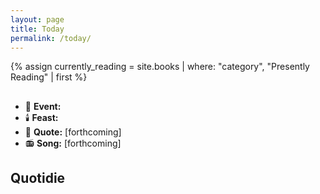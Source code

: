 ```yaml
---
layout: page
title: Today
permalink: /today/
---
```

{% assign currently_reading = site.books | where: "category", "Presently Reading" | first %}

<h2><span id="formattedDate"></span></h2>
<ul>
<li>📆 <strong>Event:</strong> <span id="dailyEvent"></span></li>
<li>🕯️ <strong>Feast:</strong> <span id="feastDay"></span></li>
<li>📝 <strong>Quote:</strong> [forthcoming]</li>
<li>📻 <strong>Song:</strong> [forthcoming]</li>
</ul>

<h2>Quotidie</h2>
<ul id="quotidie" style="list-style:none">
  <!-- Daily tasks will be inserted here -->
</ul>

<script>
  const dailyEvents = {{ site.data.daily_events | jsonify }};
  const feastDays = {{ site.data.feast_days | jsonify }};
  const rosaryMysteries = {{ site.data.rosary_mysteries | jsonify }};
  const dailyQuotidie = {{ site.data.quotidie | jsonify }};

  function displayDailyInfo() {
    // Create a formatter for Pacific Time with the desired format
    const pacificFormatter = new Intl.DateTimeFormat('en-US', {
      timeZone: 'America/Los_Angeles',
      weekday: 'long',
      year: 'numeric',
      month: 'long',
      day: 'numeric'
    });

    // Get the current date in Pacific Time
    const pacificDate = new Date();
    
    // Format the date as "Monday, September 30" for the header
    const formattedDate = pacificFormatter.format(pacificDate)
      .replace(/(\w+), (\w+) (\d{1,2}), (\d{4})/, '$1, $2 $3');

    // Update the formatted date in the header
    const dateHeader = document.getElementById('formattedDate');
    if (dateHeader) {
      dateHeader.textContent = formattedDate;
    }

    // Format the date as MM-DD for event lookup
    const todayDate = pacificDate.toLocaleString('en-US', { 
      timeZone: 'America/Los_Angeles',
      month: '2-digit',
      day: '2-digit'
    }).replace('/', '-');

    // Get day of week (0-6, where 0 is Sunday)
    const dayOfWeek = pacificDate.getDay();

    // Get the current day of the week as a string
    const daysOfWeek = ['sunday', 'monday', 'tuesday', 'wednesday', 'thursday', 'friday', 'saturday'];
    const today = daysOfWeek[dayOfWeek];

    // Update Quotidie tasks
    const todayTasks = dailyQuotidie[today];
    const quotidie = document.getElementById('quotidie');
    if (quotidie && todayTasks) {
      let taskHtml = '';
      todayTasks.forEach(task => {
        let processedTask = task.task
          .replace('[INPUT]', '<input type="text" name="task">')
          .replace('[CURRENT_READING]', `<a href="${currentlyReading.url}">${currentlyReading.title}</a>`)
          .replace('[ROSARY_MYSTERY]', `<a href="/prayers/rosary"><span class="rosaryMystery"></span></a>`);
        taskHtml += `<li><input type="checkbox"/>${processedTask}</li>`;
      });
      quotidie.innerHTML = taskHtml;
    }

    // Find daily event, feast day, and rosary mystery
    const todayEvent = dailyEvents.find(e => e.date === todayDate);
    const todayFeast = feastDays.find(f => f.date === todayDate);
    const todayMystery = rosaryMysteries[dayOfWeek];

    // Update daily event
    const eventDiv = document.getElementById('dailyEvent');
    if (eventDiv) {
      eventDiv.innerHTML = todayEvent ? todayEvent.event : 'No event today';
    }

    // Update feast day
    const feastDiv = document.getElementById('feastDay');
    if (feastDiv) {
      feastDiv.innerHTML = todayFeast ? `${todayFeast.feast}` : 'N/A';
    }

// Update rosary mystery
const rosaryDivs = document.getElementsByClassName('rosaryMystery');
Array.from(rosaryDivs).forEach(div => {
  div.textContent = `${todayMystery.set} Mysteries`;
});

    // Debug logging (consider removing or commenting out in production)
    console.log('Current Pacific Time:', pacificDate.toLocaleString('en-US', { timeZone: 'America/Los_Angeles' }));
    console.log('Formatted date for lookup:', todayDate);
    console.log('Day of week:', dayOfWeek);
  }

  // Ensure the DOM is fully loaded before running the script
  if (document.readyState === 'loading') {
    document.addEventListener('DOMContentLoaded', displayDailyInfo);
  } else {
    displayDailyInfo();
  }
</script>